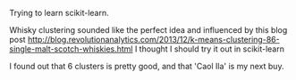 Trying to learn scikit-learn.

Whisky clustering sounded like the perfect idea and influenced by this blog post http://blog.revolutionanalytics.com/2013/12/k-means-clustering-86-single-malt-scotch-whiskies.html I thought I should try it out in scikit-learn

I found out that 6 clusters is pretty good, and that 'Caol Ila' is my next buy.
